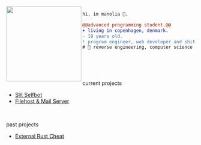 <img align="left" height="200" src="https://media.giphy.com/media/ao9DUiTKH60XS/giphy.gif"/>

```diff
hi, im manolia 🔮.

@@advanced programming student.@@
+ living in copenhagen, denmark.
- 19 years old.
! program engineer, web developer and shitposter
# 📖 reverse engineering, computer science
```

<br>
<br>
<br>

current projects
<br>
- [Slit Selfbot](https://github.com/manolia/Slit-Selfbot)
- [Filehost & Mail Server](https://suicide.ooo)
  
<br>

past projects
<br>
- [External Rust Cheat](https://deprived.life)
